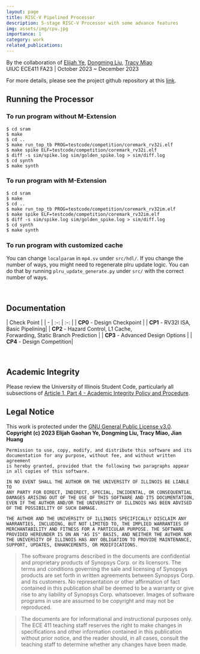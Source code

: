 ```yaml
---
layout: page
title: RISC-V Pipelined Processor
description: 5-stage RISC-V Processor with some advance features
img: assets/img/cpu.jpg
importance: 1
category: work
related_publications: 
---
```


By the collaboration of [Elijah Ye](https://elijah-ye.github.io), [Dongming Liu](https://github.com/MeanPaper), [Tracy Miao](https://github.com/tracymiao111) <br>
UIUC ECE411 FA23 | October 2023 ~ December 2023

For more details, please see the project github repository at this [link](https://github.com/Elijah-Ye/RISC-V_Pipelined_Processor).

## Running the Processor

### To run program without M-Extension

```
$ cd sram 
$ make
$ cd ..
$ make run_top_tb PROG=testcode/competition/coremark_rv32i.elf
$ make spike ELF=testcode/competition/coremark_rv32i.elf
$ diff -s sim/spike.log sim/golden_spike.log > sim/diff.log
$ cd synth
$ make synth
```
### To run program with M-Extension
```
$ cd sram 
$ make
$ cd ..
$ make run_top_tb PROG=testcode/competition/coremark_rv32im.elf
$ make spike ELF=testcode/competition/coremark_rv32im.elf
$ diff -s sim/spike.log sim/golden_spike.log > sim/diff.log
$ cd synth
$ make synth
```
### To run program with customized cache
You can change `localparam` in `mp4.sv` under `src/hdl/`. If you change the number of ways, you might need to regenerate plru update logic. You can do that by running `plru_update_generate.py` under `src/` with the correct number of ways.

<br>

## Documentation

| Check Point |
| - | :-: | :-: |
| **CP0** - Design Checkpoint |
| **CP1** - RV32I ISA, Basic Pipelining|
| **CP2** - Hazard Control, L1 Cache, <br> Forwarding, Static Branch Prediction |
| **CP3** - Advanced Design Options |
| **CP4** - Design Competition|

<br>

## Academic Integrity

Please review the University of Illinois Student Code,
particularly all subsections of [Article 1, Part 4 - Academic Integrity Policy and Procedure](https://studentcode.illinois.edu/article1/part4/1-401).



## Legal Notice

This work is protected under the [GNU General Public License v3.0](https://www.gnu.org/licenses/gpl-3.0.en.html). <br>
**Copyright (c) 2023 Elijah Gaohan Ye, Dongming Liu, Tracy Miao, Jian Huang**

    Permission to use, copy, modify, and distribute this software and its
    documentation for any purpose, without fee, and without written agreement
    is hereby granted, provided that the following two paragraphs appear
    in all copies of this software.

    IN NO EVENT SHALL THE AUTHOR OR THE UNIVERSITY OF ILLINOIS BE LIABLE TO
    ANY PARTY FOR DIRECT, INDIRECT, SPECIAL, INCIDENTAL, OR CONSEQUENTIAL
    DAMAGES ARISING OUT OF THE USE OF THIS SOFTWARE AND ITS DOCUMENTATION,
    EVEN IF THE AUTHOR AND/OR THE UNIVERSITY OF ILLINOIS HAS BEEN ADVISED
    OF THE POSSIBILITY OF SUCH DAMAGE.

    THE AUTHOR AND THE UNIVERSITY OF ILLINOIS SPECIFICALLY DISCLAIM ANY
    WARRANTIES, INCLUDING, BUT NOT LIMITED TO, THE IMPLIED WARRANTIES OF
    MERCHANTABILITY AND FITNESS FOR A PARTICULAR PURPOSE. THE SOFTWARE
    PROVIDED HEREUNDER IS ON AN "AS IS" BASIS, AND NEITHER THE AUTHOR NOR
    THE UNIVERSITY OF ILLINOIS HAS ANY OBLIGATION TO PROVIDE MAINTENANCE,
    SUPPORT, UPDATES, ENHANCEMENTS, OR MODIFICATIONS.

> The software programs described in the documents are confidential and proprietary
> products of Synopsys Corp. or its licensors. The terms and conditions governing
> the sale and licensing of Synopsys products are set forth in written agreements
> between Synopsys Corp. and its customers. No representation or other affirmation
> of fact contained in this publication shall be deemed to be a warranty or give rise
> to any liability of Synopsys Corp. whatsoever. Images of software programs in use
> are assumed to be copyright and may not be reproduced.

> The documents are for informational and instructional purposes only. The ECE 411 teaching
> staff reserves the right to make changes in specifications and other information contained
> in this publication without prior notice, and the reader should, in all cases, consult
> the teaching staff to determine whether any changes have been made.